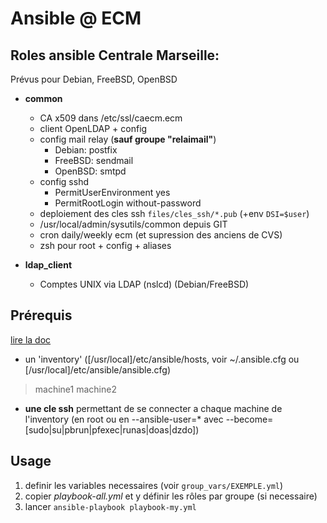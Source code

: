 # Ansible @ ECM

## Roles ansible Centrale Marseille:

Prévus pour Debian, FreeBSD, OpenBSD

  * **common**
    * CA x509 dans /etc/ssl/caecm.ecm
    * client OpenLDAP + config
    * config mail relay (**sauf groupe "relaimail"**)
      * Debian: postfix
      * FreeBSD: sendmail
      * OpenBSD: smtpd
    * config sshd
      * PermitUserEnvironment yes
      * PermitRootLogin without-password
    * deploiement des cles ssh `files/cles_ssh/*.pub` (+env `DSI=$user`)
    * /usr/local/admin/sysutils/common depuis GIT
    * cron daily/weekly ecm (et supression des anciens de CVS)
    * zsh pour root + config + aliases
    
  * **ldap_client**
    * Comptes UNIX via LDAP (nslcd) (Debian/FreeBSD)

## Prérequis

[lire la doc](http://docs.ansible.com/ansible/intro_getting_started.html "getting started")

  * un 'inventory' ([/usr/local]/etc/ansible/hosts, voir ~/.ansible.cfg ou [/usr/local]/etc/ansible/ansible.cfg)
> machine1
> machine2
  * **une cle ssh** permettant de se connecter a chaque machine de l'inventory
    (en root ou en --ansible-user=\* avec --become=[sudo|su|pbrun|pfexec|runas|doas|dzdo])

## Usage

1. definir les variables necessaires (voir `group_vars/EXEMPLE.yml`)
2. copier *playbook-all.yml* et y définir les rôles par groupe (si necessaire)
3. lancer `ansible-playbook playbook-my.yml`
